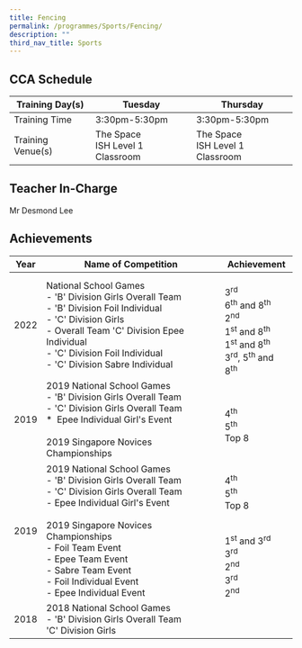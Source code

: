 ```yaml
---
title: Fencing
permalink: /programmes/Sports/Fencing/
description: ""
third_nav_title: Sports
---
```

CCA Schedule
------------


| Training Day(s)  | Tuesday  | Thursday 
| -------- | -------- | -------- | 
| Training Time     | 3:30pm-5:30pm     | 3:30pm-5:30pm     |
| Training Venue(s) | The Space <br> ISH Level 1 Classroom | The Space <br> ISH Level 1 Classroom



Teacher In-Charge
-----------------

Mr Desmond Lee

Achievements
------------


| Year | Name of Competition | Achievement  |
| -------- | -------- | -------- |
| 2022     | National School Games <br> - 'B' Division Girls Overall Team  <br>- 'B' Division Foil Individual <br> - 'C' Division Girls<br> - Overall Team   'C' Division Epee Individual <br>- 'C' Division Foil Individual<br> -  'C' Division Sabre Individual     | <br>3<sup>rd</sup><br>6<sup>th</sup> and 8<sup>th</sup> <br>2<sup>nd</sup><br>1<sup>st</sup> and 8<sup>th</sup><br>1<sup>st</sup> and 8<sup>th</sup><br>3<sup>rd</sup>, 5<sup>th</sup> and 8<sup>th</sup> |
| 2019 | 2019 National School Games<br> - 'B' Division Girls Overall Team <br> - 'C' Division Girls Overall Team <br> *    Epee Individual Girl's Event <br> <br> 2019 Singapore Novices Championships <br>   | <br>4<sup>th</sup><br>5<sup>th</sup><br>Top 8
| 2019 | 2019 National School Games<br> - 'B' Division Girls Overall Team <br> - 'C' Division Girls Overall Team <br> - Epee Individual Girl's Event <br> <br> 2019 Singapore Novices Championships <br> - Foil Team Event <br> - Epee Team Event  <br> - Sabre Team Event <br> - Foil Individual Event <br> - Epee Individual Event  | <br>4<sup>th</sup><br>5<sup>th</sup><br>Top 8 <br> <br><br> 1<sup>st</sup> and 3<sup>rd</sup><br>3<sup>rd</sup><br>2<sup>nd</sup><br>3<sup>rd</sup><br>2<sup>nd</sup> |
| 2018 | 2018 National School Games <br> - 'B' Division Girls Overall Team <br> 'C' Division Girls  | 

